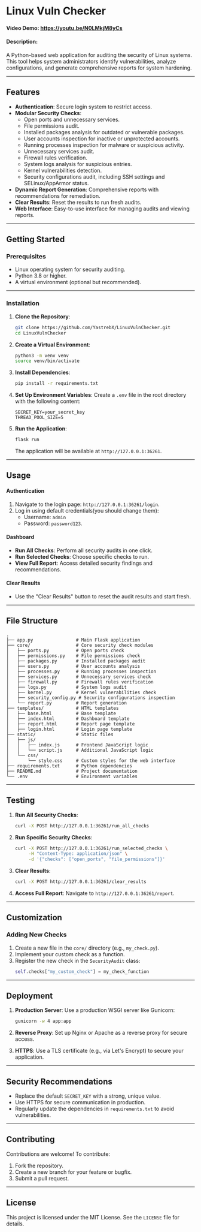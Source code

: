 # **Linux Vuln Checker**
#### Video Demo: https://youtu.be/N0LMkjM8yCs
#### Description:

A Python-based web application for auditing the security of Linux systems. This tool helps system administrators identify vulnerabilities, analyze configurations, and generate comprehensive reports for system hardening.

---

## **Features**

- **Authentication**: Secure login system to restrict access.
- **Modular Security Checks**:
  - Open ports and unnecessary services.
  - File permissions audit.
  - Installed packages analysis for outdated or vulnerable packages.
  - User accounts inspection for inactive or unprotected accounts.
  - Running processes inspection for malware or suspicious activity.
  - Unnecessary services audit.
  - Firewall rules verification.
  - System logs analysis for suspicious entries.
  - Kernel vulnerabilities detection.
  - Security configurations audit, including SSH settings and SELinux/AppArmor status.
- **Dynamic Report Generation**: Comprehensive reports with recommendations for remediation.
- **Clear Results**: Reset the results to run fresh audits.
- **Web Interface**: Easy-to-use interface for managing audits and viewing reports.

---

## **Getting Started**

### **Prerequisites**
- Linux operating system for security auditing.
- Python 3.8 or higher.
- A virtual environment (optional but recommended).

---

### **Installation**

1. **Clone the Repository**:
   ```bash
   git clone https://github.com/YastrebX/LinuxVulnChecker.git
   cd LinuxVulnChecker
   ```

2. **Create a Virtual Environment**:
   ```bash
   python3 -m venv venv
   source venv/bin/activate
   ```

3. **Install Dependencies**:
   ```bash
   pip install -r requirements.txt
   ```

4. **Set Up Environment Variables**:
   Create a `.env` file in the root directory with the following content:
   ```
   SECRET_KEY=your_secret_key
   THREAD_POOL_SIZE=5
   ```

5. **Run the Application**:
   ```bash
   flask run
   ```

   The application will be available at `http://127.0.0.1:36261`.

---

## **Usage**

#### **Authentication**
1. Navigate to the login page: `http://127.0.0.1:36261/login`.
2. Log in using default credentials(you should change them):
   - Username: `admin`
   - Password: `password123`.

#### **Dashboard**
- **Run All Checks**: Perform all security audits in one click.
- **Run Selected Checks**: Choose specific checks to run.
- **View Full Report**: Access detailed security findings and recommendations.

#### **Clear Results**
- Use the "Clear Results" button to reset the audit results and start fresh.

---

## **File Structure**

```plaintext
.
├── app.py                # Main Flask application
├── core/                 # Core security check modules
│   ├── ports.py          # Open ports check
│   ├── permissions.py    # File permissions check
│   ├── packages.py       # Installed packages audit
│   ├── users.py          # User accounts analysis
│   ├── processes.py      # Running processes inspection
│   ├── services.py       # Unnecessary services check
│   ├── firewall.py       # Firewall rules verification
│   ├── logs.py           # System logs audit
│   ├── kernel.py         # Kernel vulnerabilities check
│   ├── security_config.py # Security configurations inspection
│   └── report.py         # Report generation
├── templates/            # HTML templates
│   ├── base.html         # Base template
│   ├── index.html        # Dashboard template
│   ├── report.html       # Report page template
│   ├── login.html        # Login page template
├── static/               # Static files
│   ├── js/
│   │   ├── index.js      # Frontend JavaScript logic
│   │   └── script.js     # Additional JavaScript logic
│   └── css/
│       └── style.css     # Custom styles for the web interface
├── requirements.txt      # Python dependencies
├── README.md             # Project documentation
└── .env                  # Environment variables
```

---

## **Testing**

1. **Run All Security Checks**:
   ```bash
   curl -X POST http://127.0.0.1:36261/run_all_checks
   ```

2. **Run Specific Security Checks**:
   ```bash
   curl -X POST http://127.0.0.1:36261/run_selected_checks \
        -H "Content-Type: application/json" \
        -d '{"checks": ["open_ports", "file_permissions"]}'
   ```

3. **Clear Results**:
   ```bash
   curl -X POST http://127.0.0.1:36261/clear_results
   ```

4. **Access Full Report**:
   Navigate to `http://127.0.0.1:36261/report`.

---

## **Customization**

### **Adding New Checks**
1. Create a new file in the `core/` directory (e.g., `my_check.py`).
2. Implement your custom check as a function.
3. Register the new check in the `SecurityAudit` class:
   ```python
   self.checks["my_custom_check"] = my_check_function
   ```

---

## **Deployment**

1. **Production Server**:
   Use a production WSGI server like Gunicorn:
   ```bash
   gunicorn -w 4 app:app
   ```

2. **Reverse Proxy**:
   Set up Nginx or Apache as a reverse proxy for secure access.

3. **HTTPS**:
   Use a TLS certificate (e.g., via Let's Encrypt) to secure your application.

---

## **Security Recommendations**

- Replace the default `SECRET_KEY` with a strong, unique value.
- Use HTTPS for secure communication in production.
- Regularly update the dependencies in `requirements.txt` to avoid vulnerabilities.

---

## **Contributing**

Contributions are welcome! To contribute:
1. Fork the repository.
2. Create a new branch for your feature or bugfix.
3. Submit a pull request.

---

## **License**

This project is licensed under the MIT License. See the `LICENSE` file for details.